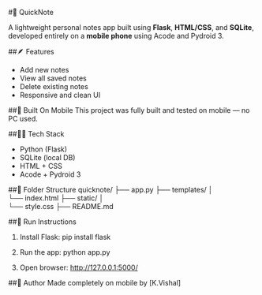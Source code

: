 #📝 QuickNote

A lightweight personal notes app built using **Flask**, **HTML/CSS**, and **SQLite**, developed entirely on a **mobile phone** using Acode and Pydroid 3.

##🪶 Features
- Add new notes
- View all saved notes
- Delete existing notes
- Responsive and clean UI

##📱  Built On Mobile
This project was fully built and tested on mobile — no PC used.

##👨‍💻  Tech Stack
- Python (Flask)
- SQLite (local DB)
- HTML + CSS
- Acode + Pydroid 3

##📁  Folder Structure
quicknote/ ├── app.py 
├── templates/ │   
     └── index.html 
├── static/ │   
     └── style.css 
├── README.md

##🏃  Run Instructions
1. Install Flask:
      pip install flask

2. Run the app:
      python app.py

3. Open browser:
      http://127.0.0.1:5000/

##📌  Author
Made completely on mobile by [K.Vishal]
